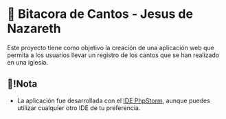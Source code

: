 # 📎 Bitacora de Cantos - Jesus de Nazareth

Este proyecto tiene como objetivo la creación de una aplicación web que permita a los usuarios llevar un registro de los cantos que se han realizado en una iglesia.

## 🚩!Nota
- La aplicación fue desarrollada con el [IDE PhpStorm](https://www.jetbrains.com/phpstorm/promo/?source=google&medium=cpc&campaign=AMER_en_AMER_PhpStorm_Branded&term=phpstorm&content=540304889966&gad_source=1&gclid=Cj0KCQiAj9m7BhD1ARIsANsIIvAf0J5T_ijjk6J42wp4bxdlCxXMwW9y3DW12f-Ok94_iCrT7wgIBDIaAoXWEALw_wcB), aunque puedes utilizar cualquier otro IDE de tu preferencia.